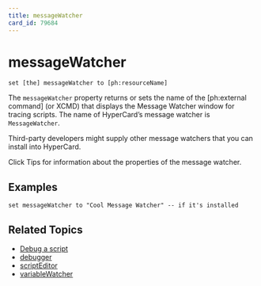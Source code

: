 ```yaml
---
title: messageWatcher
card_id: 79684
---
```


# messageWatcher

`set [the] messageWatcher to [ph:resourceName]`

The `messageWatcher` property returns or sets the name of the [ph:external command] (or XCMD) that displays the Message Watcher window for tracing scripts.  The name of HyperCard’s message watcher is `MessageWatcher`.

Third-party developers might supply other message watchers that you can install into HyperCard.

Click Tips for information about the properties of the message watcher.

## Examples

```
set messageWatcher to "Cool Message Watcher" -- if it's installed
```

## Related Topics

* [Debug a script](/HyperTalkReference/editingscripts/Debug-a-script)
* [debugger](/HyperTalkReference/properties/debugger)
* [scriptEditor](/HyperTalkReference/properties/scriptEditor)
* [variableWatcher](/HyperTalkReference/properties/variableWatcher)
